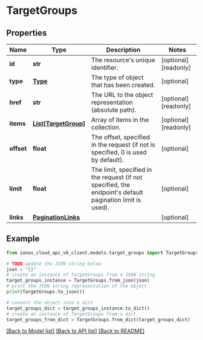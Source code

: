 # TargetGroups


## Properties

Name | Type | Description | Notes
------------ | ------------- | ------------- | -------------
**id** | **str** | The resource&#39;s unique identifier. | [optional] [readonly] 
**type** | [**Type**](Type.md) | The type of object that has been created. | [optional] 
**href** | **str** | The URL to the object representation (absolute path). | [optional] [readonly] 
**items** | [**List[TargetGroup]**](TargetGroup.md) | Array of items in the collection. | [optional] [readonly] 
**offset** | **float** | The offset, specified in the request (if not is specified, 0 is used by default). | [optional] 
**limit** | **float** | The limit, specified in the request (if not specified, the endpoint&#39;s default pagination limit is used). | [optional] 
**links** | [**PaginationLinks**](PaginationLinks.md) |  | [optional] 

## Example

```python
from ionos_cloud_api_v6_client.models.target_groups import TargetGroups

# TODO update the JSON string below
json = "{}"
# create an instance of TargetGroups from a JSON string
target_groups_instance = TargetGroups.from_json(json)
# print the JSON string representation of the object
print(TargetGroups.to_json())

# convert the object into a dict
target_groups_dict = target_groups_instance.to_dict()
# create an instance of TargetGroups from a dict
target_groups_from_dict = TargetGroups.from_dict(target_groups_dict)
```
[[Back to Model list]](../README.md#documentation-for-models) [[Back to API list]](../README.md#documentation-for-api-endpoints) [[Back to README]](../README.md)


